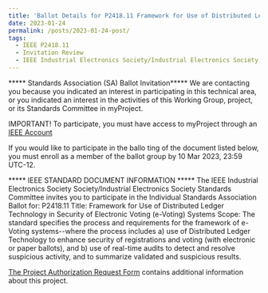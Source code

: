 ```yaml
---
title: 'Ballot Details for P2418.11 Framework for Use of Distributed Ledger Technology in Security of Electronic Voting (e-Voting) Systems'
date: 2023-01-24
permalink: /posts/2023-01-24-post/
tags:
  - IEEE P2418.11
  - Invitation Review
  - IEEE Industrial Electronics Society/Industrial Electronics Society Standards Committee (IES/IES)
---
```


***** Standards Association (SA) Ballot Invitation*****
We are contacting you because you indicated an interest in participating in this technical area, or you indicated an interest in the activities of this Working Group, project, or its Standards Committee in myProject.

IMPORTANT! To participate, you must have access to myProject through an [IEEE Account](http://www.ieee.org/)

If you would like to participate in the ballo ting of the document listed below, you must enroll as a member of the ballot group by 10 Mar 2023, 23:59 UTC-12.

***** IEEE STANDARD DOCUMENT INFORMATION *****
The IEEE Industrial Electronics Society Society/Industrial Electronics Society Standards Committee invites you to participate in the Individual Standards Association Ballot for: P2418.11
Title: Framework for Use of Distributed Ledger Technology in Security of Electronic Voting (e-Voting) Systems
Scope: The standard specifies the process and requirements for the framework of e-Voting systems--where the process includes a) use of Distributed Ledger Technology to enhance security of registrations and voting (with electronic or paper ballots), and b) use of real-time audits to detect and resolve suspicious activity, and to summarize validated and suspicious results.

[The Project Authorization Request Form](https://development.standards.ieee.org/myproject-web/public/view.html#pardetail/9817) contains additional information about this project.
